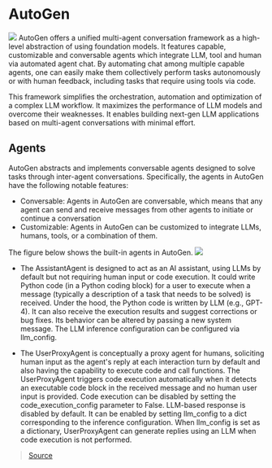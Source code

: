 #  **AutoGen**
<img src="https://microsoft.github.io/autogen/assets/images/autogen_agentchat-250ca64b77b87e70d34766a080bf6ba8.png">
AutoGen offers a unified multi-agent conversation framework as a high-level abstraction of using foundation models. It features capable, customizable and conversable agents which integrate LLM, tool and human via automated agent chat. By automating chat among multiple capable agents, one can easily make them collectively perform tasks autonomously or with human feedback, including tasks that require using tools via code.

This framework simplifies the orchestration, automation and optimization of a complex LLM workflow. It maximizes the performance of LLM models and overcome their weaknesses. It enables building next-gen LLM applications based on multi-agent conversations with minimal effort.

## Agents 
AutoGen abstracts and implements conversable agents designed to solve tasks through inter-agent conversations. Specifically, the agents in AutoGen have the following notable features:

* Conversable: Agents in AutoGen are conversable, which means that any agent can send and receive messages from other agents to initiate or continue a conversation
* Customizable: Agents in AutoGen can be customized to integrate LLMs, humans, tools, or a combination of them.

The figure below shows the built-in agents in AutoGen.
<img src="https://microsoft.github.io/autogen/assets/images/autogen_agents-b80434bcb15d46da0c6cbeed28115f38.png">

* The AssistantAgent is designed to act as an AI assistant, using LLMs by default but not requiring human input or code execution. It could write Python code (in a Python coding block) for a user to execute when a message (typically a description of a task that needs to be solved) is received. Under the hood, the Python code is written by LLM (e.g., GPT-4). It can also receive the execution results and suggest corrections or bug fixes. Its behavior can be altered by passing a new system message. The LLM inference configuration can be configured via llm_config.

* The UserProxyAgent is conceptually a proxy agent for humans, soliciting human input as the agent's reply at each interaction turn by default and also having the capability to execute code and call functions. The UserProxyAgent triggers code execution automatically when it detects an executable code block in the received message and no human user input is provided. Code execution can be disabled by setting the code_execution_config parameter to False. LLM-based response is disabled by default. It can be enabled by setting llm_config to a dict corresponding to the inference configuration. When llm_config is set as a dictionary, UserProxyAgent can generate replies using an LLM when code execution is not performed.

> [Source](https://microsoft.github.io/autogen/docs/Getting-Started)

